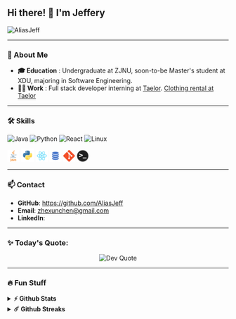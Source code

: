 ## Hi there! 👋 I'm Jeffery
<p align="left"> <img src="https://komarev.com/ghpvc/?username=AliasJeff&label=Profile%20views&color=0e75b6&style=flat" alt="AliasJeff" /> </p>

---

### 🚀 About Me
 - **🎓 Education** : Undergraduate at ZJNU, soon-to-be Master's student at XDU, majoring in Software Engineering.
 - **👨‍💻 Work** : Full stack developer interning at [Taelor](https://taelor.style/). [Clothing rental at Taelor](https://taelor.style/pages/membership)

---

### 🛠️ Skills
![Java](https://img.shields.io/badge/Code-Java-informational?style=flat&logo=java&color=F7DF1E)
![Python](https://img.shields.io/badge/Code-Python-informational?style=flat&logo=python&color=3776AB)
![React](https://img.shields.io/badge/Code-React-informational?style=flat&logo=react&color=777BB4)
![Linux](https://img.shields.io/badge/System-Linux-informational?style=flat&logo=linux&color=FCC624)

<code><img height="27" src="https://raw.githubusercontent.com/github/explore/80688e429a7d4ef2fca1e82350fe8e3517d3494d/topics/java/java.png" alt="java"></code>
<code><img height="30" src="https://raw.githubusercontent.com/github/explore/80688e429a7d4ef2fca1e82350fe8e3517d3494d/topics/python/python.png" alt="python"></code>
<code><img height="27" src="https://raw.githubusercontent.com/github/explore/80688e429a7d4ef2fca1e82350fe8e3517d3494d/topics/react/react.png" alt="react"></code>
<code><img height="27" src="https://raw.githubusercontent.com/github/explore/80688e429a7d4ef2fca1e82350fe8e3517d3494d/topics/sql/sql.png" alt="sql"></code>
<code><img height="27" src="https://raw.githubusercontent.com/devicons/devicon/master/icons/git/git-original.svg" alt="git"></code>
<code><img height="27" src="https://raw.githubusercontent.com/github/explore/80688e429a7d4ef2fca1e82350fe8e3517d3494d/topics/terminal/terminal.png" alt="terminal"></code>

---

### 📫 Contact
 - **GitHub**: https://github.com/AliasJeff
 - **Email**: zhexunchen@gmail.com
 - **LinkedIn**: 

<hr>
<h3 align="left">✨ Today's Quote:</h3>
<p align="center">
  <img src="https://quotes-github-readme.vercel.app/api?type=horizontal&theme=dark" alt="Dev Quote" />
</p>
<hr>

### 🔥 Fun Stuff

<details>
  <summary><b>⚡ Github Stats</b></summary>

  <br />
  <img height="180em" src="https://github-readme-stats.vercel.app/api?username=AliasJeff&show_icons=true&hide_border=true&&count_private=true&include_all_commits=true" />
  <img height="180em" src="https://github-readme-stats.vercel.app/api/top-langs/?username=AliasJeff&exclude_repo=KNN-Image-Classification&show_icons=true&hide_border=true&layout=compact&langs_count=8"/>
</details>

<details>
  <summary><b>☄️ Github Streaks</b></summary>

  <br />
  <img height="180em" src="https://github-readme-streak-stats.herokuapp.com/?user=AliasJeff&hide_border=true" />
</details>

<!--
[![Anurag's GitHub stats](https://github-readme-stats.vercel.app/api?username=AliasJeff&show_icons=true)](https://github.com/anuraghazra/github-readme-stats)
-->

<!--
**AliasJeff/AliasJeff** is a ✨ _special_ ✨ repository because its `README.md` (this file) appears on your GitHub profile.

Here are some ideas to get you started:

- 🔭 I’m currently working on ...
- 🌱 I’m currently learning ...
- 👯 I’m looking to collaborate on ...
- 🤔 I’m looking for help with ...
- 💬 Ask me about ...
- 📫 How to reach me: ...
- 😄 Pronouns: ...
- ⚡ Fun fact: ...
-->
